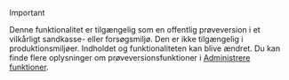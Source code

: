 > [!IMPORTANT]
> Denne funktionalitet er tilgængelig som en offentlig prøveversion i et vilkårligt sandkasse- eller forsøgsmiljø. Den er ikke tilgængelig i produktionsmiljøer. Indholdet og funktionaliteten kan blive ændret. Du kan finde flere oplysninger om prøveversionsfunktioner i [Administrere funktioner](../hr-admin-manage-features.md).
